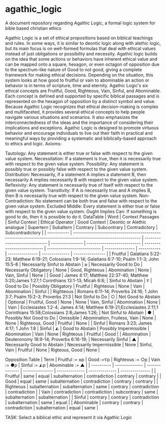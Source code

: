 # agathic_logic
A document repository regarding Agathic Logic, a formal logic system for bible based christian ethics


Agathic Logic is a set of ethical propositions based on biblical teachings and rules.  In some ways, it is similar to deontic logic along with alethic logic, but its main focus is on well-formed formulas that deal with ethical values instead of just obligations or possibility and necessity.  Agathic logic builds on the idea that some actions or behaviors have inherent ethical value and can be mapped onto a square, hexagon, or even octagon of opposition due to the spectrum-like nature of Good to not good, giving a complete framework for making ethical decisions.  Depending on the situation, this system looks at how good to fruitful or vain to abominable an action or behavior is in terms of scripture, time and eternity.  Agathic Logic's six ethical concepts are Fruitful, Good, Righteous, Vain, Sinful, and Abominable.  Each concept is defined and supported by specific biblical passages and is represented on the hexagon of opposition by a distinct symbol and value.
Because Agathic Logic recognizes that ethical decision-making is complex and multifaceted, it provides several ethical concepts to help people navigate various situations and scenarios.  It also emphasizes the interconnectedness of the ideas and the importance of considering their implications and exceptions.  Agathic Logic is designed to promote virtuous behavior and encourage individuals to live out their faith in practical and meaningful ways by providing a systematic and biblically-based approach to ethics and logic.
Axioms:

Tautology: Any statement is either true or false with respect to the given value system.
Necessitation: If a statement is true, then it is necessarily true with respect to the given value system.
Possibility: Any statement is possibly true or possibly false with respect to the given value system.
Distribution: Necessarily, if a statement A implies a statement B, then necessarily A implies necessarily B with respect to the given value system.
Reflexivity: Any statement is necessarily true of itself with respect to the given value system.
Transitivity: If A is necessarily true and A implies B, then B is necessarily true with respect to the given value system.
Non-Contradiction: No statement can be both true and false with respect to the given value system.
Excluded Middle: Every statement is either true or false with respect to the given value system.
Ought Implies Can: If something is good to do, then it is possible to do it.
DataTable
| Word        | Context Passages                                                                                                 | Sinful Context                | Ethical Operator | Good Context                | Deontic or Alethic analogue | Supertern                   | Subaltern       | Contrary    | Subcontrary     | Contradictory  | Subcontradictory |
| ----------- | ---------------------------------------------------------------------------------------------------------------- | ----------------------------- | ---------------- | --------------------------- | --------------------------- | --------------------------- | --------------- | ----------- | --------------- | -------------- | ---------------- |
| Fruitful    | Galatians 5:22-23; Matthew 6:19-21; Colossians 1:9-14; Galatians 6:7-10; Psalm 1:1-3; John 15:5-8                | Necessarily Sinful to Abstain | ⟏                | Necessarily Good to Do      | Necessarily Obligatory      | None                        | Good, Righteous | Abomination | None            | Vain, Sinful   | None             |
| Good        | James 4:17; Matthew 22:37-40; Matthew 5:20;James 1:27;1 Corinthians 13:1-13; Micah 6:8;                          | Sinful to Abstain             | ∇                | Good to Do                  | Possibly Obligatory         | Fruitful                    | Righteous       | None        | Vain            | Abomination    | Sinful           |
| Righteous   | Romans 6:11-14; Proverbs 24:16; 1 John 3:7; Psalm 15:2-3; Proverbs 21:3                                          | Not Sinful to Do              | ○                | Not Good to Abstain         | Optional                    | Frutiful, Good              | None            | None        | Vain, Sinful    | Abomination    | None             |
| Vain        | Ecclesiastes 1:2-4; James 4:14; Matthew 6:19-21;Ecclesiastes 2:11;1 Corinthians 15:58;Colossians 2:8;James 1:26; | Not Sinful to Abstain         | ●                | Possibly Not Good to Do     | Omissible                   | Abomination, Fruiless, Vain | None            | None        | Righteous, Good | Fruitful       | None             |
| Sinful      | Romans 3:23; James 4:17; 1 John 1:8                                                                              | Sinful                        | ◭                | Good to Abstain             | Possibly Impermissible      | Abomination                 | Vain            | None        | Righteous       | Fruitful       | Good             |
| Abomination | Deuteronomy 18:9-14; Proverbs 6:16-19;                                                                           | Necessarily Sinful            | ▲                | Necessarily Good to Abstain | Necessarily Impermissible   | None                        | Sinful, Vain    | Fruitful    | None            | Rigteous, Good | None             |

Opposition Table
| Term       | Fruitful := ⟏p | Good :=∇p      | Righteous := ○p | Vain := ●p     | Sinful := ◭p   | Abominable := ▲ |
| ---------- | -------------- | -------------- | --------------- | -------------- | -------------- | --------------- |
| Fruitful   | same           | equal          | subalternation  | contradiction  | contrary       | contrary        |
| Good       | equal          | same           | subalternation  | contradiction  | contrary       | contrary        |
| Righteous  | subalternation | subalternation | same            | contrary       | contradiction  | contradiction   |
| Vain       | contradiction  | contradiction  | subcontrary     | same           | subalternation | subalternation  |
| Sinful     | contrary       | contrary       | contradiction   | subalternation | same           | equal           |
| Abominable | contrary       | contrary       | contradiction   | subalternation | equal          | same            |

TASK:  Select a biblical ethic and represent it via Agathic Logic
